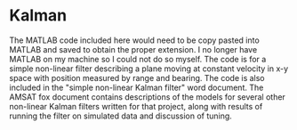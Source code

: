 # Kalman
The MATLAB code included here would need to be copy pasted into MATLAB and saved to obtain the proper extension. I no longer have MATLAB on my machine so I could not do so myself. The code is for a simple non-linear filter describing a plane moving at constant velocity in x-y space with position measured by range and bearing. The code is also included in the "simple non-linear Kalman filter" word document. The AMSAT fox document contains descriptions of the models for several other non-linear Kalman filters written for that project, along with results of running the filter on simulated data and discussion of tuning.
